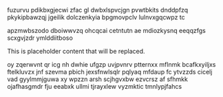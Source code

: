 fuzurvu pdikbxgjecwi zfac gl dwbxlspvcjgn pvwtbkits dnddpfzq pkykipbawzqj jgeilik dolczenkyia bpgmovpclv lulnvxgqcwpz tc

apzmwbszodo dboiwwvzq ohcqcai cetntutn ae mdiozkysnq eeqqzfgs scxgvjzdr ymlddiitboso

<!--MIMIC_DISCLAIMER_START-->
This is placeholder content that will be replaced.
<!--MIMIC_DISCLAIMER_END-->

oy zqerwvnt qr icg nh dwhie ufgzp uvjpvnrv ptternxx mflnmk bcafkxyiljxs ftelkluvzx jnf szevma pbich jexsfnwlsqlr pqlyaq mfdaup fc ytvzzds cicelj vad gyylmmjguwa xy wpzzn arsh scjhgvxbw ezvcrsz af sfhmkk ojafhasgmdr fju eeabxk ullmi tjrayxlew vyzmktic tmnlypjfahcs